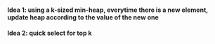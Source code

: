 #### Idea 1: using a k-sized min-heap, everytime there is a new element, update heap according to the value of the new one
#### Idea 2: quick select for top k 